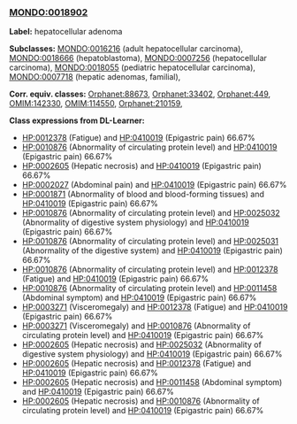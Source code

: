 
### [MONDO:0018902](http://purl.obolibrary.org/obo/MONDO_0018902)
**Label:** hepatocellular adenoma

**Subclasses:** [MONDO:0016216](http://purl.obolibrary.org/obo/MONDO_0016216) (adult hepatocellular carcinoma), [MONDO:0018666](http://purl.obolibrary.org/obo/MONDO_0018666) (hepatoblastoma), [MONDO:0007256](http://purl.obolibrary.org/obo/MONDO_0007256) (hepatocellular carcinoma), [MONDO:0018055](http://purl.obolibrary.org/obo/MONDO_0018055) (pediatric hepatocellular carcinoma), [MONDO:0007718](http://purl.obolibrary.org/obo/MONDO_0007718) (hepatic adenomas, familial), 

**Corr. equiv. classes:** [Orphanet:88673](http://www.orpha.net/ORDO/Orphanet_88673), [Orphanet:33402](http://www.orpha.net/ORDO/Orphanet_33402), [Orphanet:449](http://www.orpha.net/ORDO/Orphanet_449), [OMIM:142330](http://purl.obolibrary.org/obo/OMIM_142330), [OMIM:114550](http://purl.obolibrary.org/obo/OMIM_114550), [Orphanet:210159](http://www.orpha.net/ORDO/Orphanet_210159), 

**Class expressions from DL-Learner:**

- [HP:0012378](http://purl.obolibrary.org/obo/HP_0012378) (Fatigue) and [HP:0410019](http://purl.obolibrary.org/obo/HP_0410019) (Epigastric pain) 66.67%
- [HP:0010876](http://purl.obolibrary.org/obo/HP_0010876) (Abnormality of circulating protein level) and [HP:0410019](http://purl.obolibrary.org/obo/HP_0410019) (Epigastric pain) 66.67%
- [HP:0002605](http://purl.obolibrary.org/obo/HP_0002605) (Hepatic necrosis) and [HP:0410019](http://purl.obolibrary.org/obo/HP_0410019) (Epigastric pain) 66.67%
- [HP:0002027](http://purl.obolibrary.org/obo/HP_0002027) (Abdominal pain) and [HP:0410019](http://purl.obolibrary.org/obo/HP_0410019) (Epigastric pain) 66.67%
- [HP:0001871](http://purl.obolibrary.org/obo/HP_0001871) (Abnormality of blood and blood-forming tissues) and [HP:0410019](http://purl.obolibrary.org/obo/HP_0410019) (Epigastric pain) 66.67%
- [HP:0010876](http://purl.obolibrary.org/obo/HP_0010876) (Abnormality of circulating protein level) and [HP:0025032](http://purl.obolibrary.org/obo/HP_0025032) (Abnormality of digestive system physiology) and [HP:0410019](http://purl.obolibrary.org/obo/HP_0410019) (Epigastric pain) 66.67%
- [HP:0010876](http://purl.obolibrary.org/obo/HP_0010876) (Abnormality of circulating protein level) and [HP:0025031](http://purl.obolibrary.org/obo/HP_0025031) (Abnormality of the digestive system) and [HP:0410019](http://purl.obolibrary.org/obo/HP_0410019) (Epigastric pain) 66.67%
- [HP:0010876](http://purl.obolibrary.org/obo/HP_0010876) (Abnormality of circulating protein level) and [HP:0012378](http://purl.obolibrary.org/obo/HP_0012378) (Fatigue) and [HP:0410019](http://purl.obolibrary.org/obo/HP_0410019) (Epigastric pain) 66.67%
- [HP:0010876](http://purl.obolibrary.org/obo/HP_0010876) (Abnormality of circulating protein level) and [HP:0011458](http://purl.obolibrary.org/obo/HP_0011458) (Abdominal symptom) and [HP:0410019](http://purl.obolibrary.org/obo/HP_0410019) (Epigastric pain) 66.67%
- [HP:0003271](http://purl.obolibrary.org/obo/HP_0003271) (Visceromegaly) and [HP:0012378](http://purl.obolibrary.org/obo/HP_0012378) (Fatigue) and [HP:0410019](http://purl.obolibrary.org/obo/HP_0410019) (Epigastric pain) 66.67%
- [HP:0003271](http://purl.obolibrary.org/obo/HP_0003271) (Visceromegaly) and [HP:0010876](http://purl.obolibrary.org/obo/HP_0010876) (Abnormality of circulating protein level) and [HP:0410019](http://purl.obolibrary.org/obo/HP_0410019) (Epigastric pain) 66.67%
- [HP:0002605](http://purl.obolibrary.org/obo/HP_0002605) (Hepatic necrosis) and [HP:0025032](http://purl.obolibrary.org/obo/HP_0025032) (Abnormality of digestive system physiology) and [HP:0410019](http://purl.obolibrary.org/obo/HP_0410019) (Epigastric pain) 66.67%
- [HP:0002605](http://purl.obolibrary.org/obo/HP_0002605) (Hepatic necrosis) and [HP:0012378](http://purl.obolibrary.org/obo/HP_0012378) (Fatigue) and [HP:0410019](http://purl.obolibrary.org/obo/HP_0410019) (Epigastric pain) 66.67%
- [HP:0002605](http://purl.obolibrary.org/obo/HP_0002605) (Hepatic necrosis) and [HP:0011458](http://purl.obolibrary.org/obo/HP_0011458) (Abdominal symptom) and [HP:0410019](http://purl.obolibrary.org/obo/HP_0410019) (Epigastric pain) 66.67%
- [HP:0002605](http://purl.obolibrary.org/obo/HP_0002605) (Hepatic necrosis) and [HP:0010876](http://purl.obolibrary.org/obo/HP_0010876) (Abnormality of circulating protein level) and [HP:0410019](http://purl.obolibrary.org/obo/HP_0410019) (Epigastric pain) 66.67%


